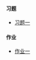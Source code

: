 #### 习题

- <a href="./2021上学期软工线性代数C/习题课/1.html" target="_blank">习题一</a>

#### 作业

- <a href="./2021上学期软工线性代数C/作业/1.html" target="_blank">作业一</a>